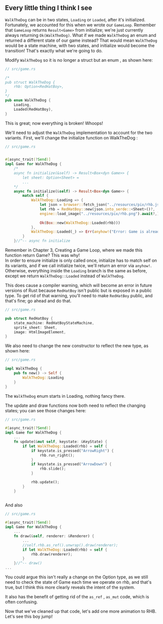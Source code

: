 ## Every little thing I think I see

`WalkTheDog` can be in two states, `Loading` or `Loaded`, after it's initialized. 
Fortunately, we accounted for this when we wrote our `GameLoop`. 
Remember that `GameLoop` returns `Result<Game>` from initialize; 
we're just currently always returning `Ok(WalkTheDog)`. 
What if we made `WalkTheDog` an enum and returned a different state of our game instead? 
That would mean `WalkTheDog` would be a state machine, with two states, 
and initialize would become the transition! 
That's exactly what we're going to do. 

Modify `WalkTheDog` so it is no longer a struct but an enum , as shown here:

```rust
// src/game.rs

/*
pub struct WalkTheDog {
    rhb: Option<RedHatBoy>,
}
*/
pub enum WalkTheDog {
    Loading,
    Loaded(RedHatBoy),
}

```

This is great; now everything is broken! Whoops! 

We'll need to adjust the `WalkTheDog` implementation to account for the two variants. 
First, we'll change the initialize function on WalkTheDog :

```rust
// src/game.rs


#[async_trait(?Send)]
impl Game for WalkTheDog {
    /*
    async fn initialize(&self) -> Result<Box<dyn Game>> {
        let sheet: Option<Sheet> = 
        ...
    */
    async fn initialize(&self) -> Result<Box<dyn Game>> {
        match self {
            WalkTheDog::Loading => {
                let json = browser::fetch_json("../resources/pix/rhb.json").await?;
                let rhb = RedHatBoy::new(json.into_serde::<Sheet>()?,
                engine::load_image("../resources/pix/rhb.png").await?,);
                
                Ok(Box::new(WalkTheDog::Loaded(rhb)))
            },
            WalkTheDog::Loaded(_) => Err(anyhow!("Error: Game is already initialized!")),
        }
    }//^-- async fn initialize

```

Remember in Chapter 3, Creating a Game Loop, where we made this function return Game? 
This was why!  
In order to ensure initialize is only called once, initialize has to match self on its variants, 
and if we call initialize twice, we'll return an error via `anyhow!`. 
Otherwise, everything inside the `Loading` branch is the same as before, except we return `WalkTheDog::Loaded` instead of `WalkTheDog`. 

This does cause a compiler warning, which will become an error in future versions of Rust 
because `RedHatBoy` isn't public but is exposed in a public type. 
To get rid of that warning, you'll need to make `RedHatBoy` public, and that's fine; 
go ahead and do that. 

```rust
// src/game.rs

pub struct RedHatBoy {
    state_machine: RedHatBoyStateMachine,
    sprite_sheet: Sheet,
    image: HtmlImageElement,
}
```

We also need to change the new constructor to reflect the new type, as shown here:

```rust
// src/game.rs

impl WalkTheDog {
    pub fn new() -> Self {
        WalkTheDog::Loading
    }
}
```

The `WalkTheDog` enum starts in Loading, nothing fancy there. 

The update and draw functions now both need to reflect the changing states; 
you can see those changes here:

```rust
// src/game.rs

#[async_trait(?Send)]
impl Game for WalkTheDog {
    ...
    fn update(&mut self, keystate: &KeyState) {
        if let WalkTheDog::Loaded(rhb) = self {
            if keystate.is_pressed("ArrowRight") {
                rhb.run_right();
            }
            if keystate.is_pressed("ArrowDown") {
                rhb.slide();
            }

            rhb.update();
        }
    }
    

```
And also

```rust
// src/game.rs

#[async_trait(?Send)]
impl Game for WalkTheDog {
    ...
    fn draw(&self, renderer: &Renderer) {
        ... 
        //self.rhb.as_ref().unwrap().draw(renderer);
        if let WalkTheDog::Loaded(rhb) = self {
            rhb.draw(renderer);
        }
    }//^-- draw()
...
```

You could argue this isn't really a change on the Option type, 
as we still need to check the state of Game each time we operate on rhb, 
and that's true, but I think this more clearly reveals the intent of the system. 

It also has the benefit of getting rid of the `as_ref` , `as_mut` code, 
which is often confusing. 

Now that we've cleaned up that code, let's add one more animation to RHB. 
Let's see this boy jump!

